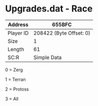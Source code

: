 #  Upgrades.dat - Race
Address   | 655BFC
----------|-------------
Player ID | 208422 (Byte Offset: 0)
Size 	  | 1
Length 	  | 61
SC:R      | Simple Data

0 = Zerg
1 = Terran
2 = Protoss
3 = All
